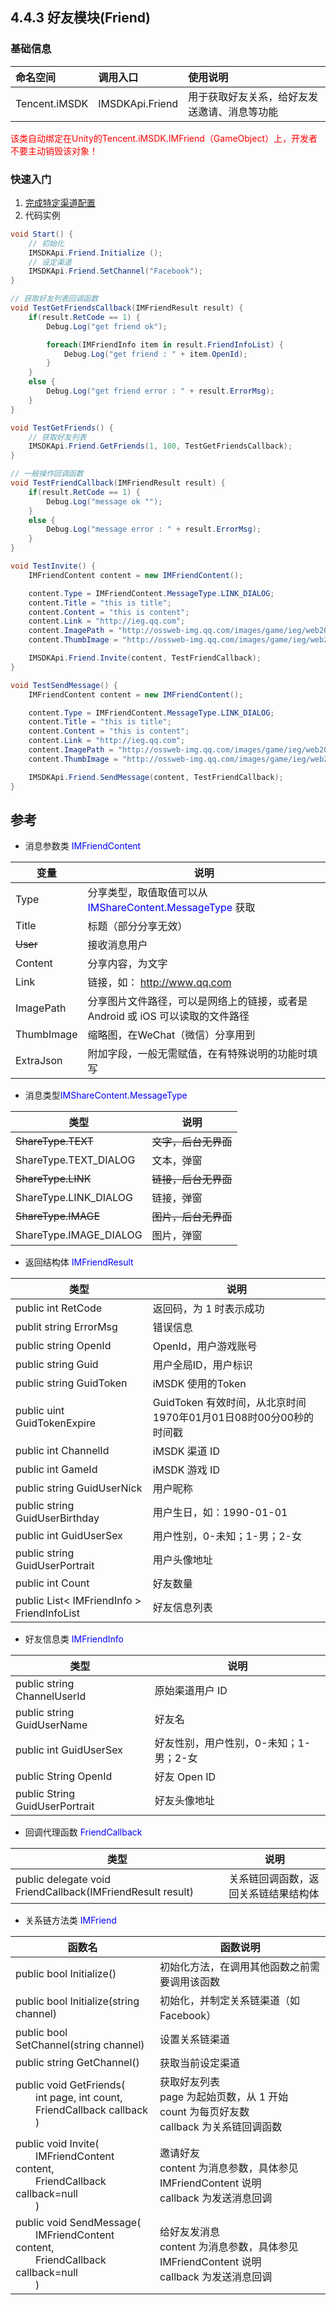 ## 4.4.3 好友模块(Friend)

### 基础信息

| 命名空间 | 调用入口 |使用说明|
| :-- |:-- |:--|
| Tencent.iMSDK | IMSDKApi.Friend | 用于获取好友关系，给好友发送邀请、消息等功能 |


<font color=red>该类自动绑定在Unity的Tencent.iMSDK.IMFriend（GameObject）上，开发者不要主动销毁该对象！</font>

### 快速入门
1. [完成特定渠道配置](../../Channel/README.md)
2. 代码实例

  ```cs
  void Start() {
      // 初始化
      IMSDKApi.Friend.Initialize ();
      // 设定渠道
      IMSDKApi.Friend.SetChannel("Facebook");
  }

  // 获取好友列表回调函数
  void TestGetFriendsCallback(IMFriendResult result) {
      if(result.RetCode == 1) {
          Debug.Log("get friend ok");

          foreach(IMFriendInfo item in result.FriendInfoList) {
              Debug.Log("get friend : " + item.OpenId);
          }
      }
      else {
          Debug.Log("get friend error : " + result.ErrorMsg);
      }
  }

  void TestGetFriends() {
      // 获取好友列表
      IMSDKApi.Friend.GetFriends(1, 100, TestGetFriendsCallback);
  }

  // 一般操作回调函数
  void TestFriendCallback(IMFriendResult result) {
      if(result.RetCode == 1) {
          Debug.Log("message ok "");
      }
      else {
          Debug.Log("message error : " + result.ErrorMsg);
      }
  }

  void TestInvite() {
      IMFriendContent content = new IMFriendContent();

      content.Type = IMFriendContent.MessageType.LINK_DIALOG;
      content.Title = "this is title";
      content.Content = "this is content";
      content.Link = "http://ieg.qq.com";
      content.ImagePath = "http://ossweb-img.qq.com/images/game/ieg/web201404/logo.png";
      content.ThumbImage = "http://ossweb-img.qq.com/images/game/ieg/web201404/roles/lol.png";

      IMSDKApi.Friend.Invite(content, TestFriendCallback);
  }

  void TestSendMessage() {
      IMFriendContent content = new IMFriendContent();

      content.Type = IMFriendContent.MessageType.LINK_DIALOG;
      content.Title = "this is title";
      content.Content = "this is content";
      content.Link = "http://ieg.qq.com";
      content.ImagePath = "http://ossweb-img.qq.com/images/game/ieg/web201404/logo.png";
      content.ThumbImage = "http://ossweb-img.qq.com/images/game/ieg/web201404/roles/lol.png";

      IMSDKApi.Friend.SendMessage(content, TestFriendCallback);
  }

  ```

## 参考

* 消息参数类 <font color=blue>IMFriendContent</font>

| 变量 | 说明 |
| -- | -- |
| Type | 分享类型，取值取值可以从 <font color=blue>IMShareContent.MessageType</font> 获取
| Title | 标题（部分分享无效） |
| ~~User~~ | 接收消息用户 |
| Content | 分享内容，为文字 |
| Link | 链接，如： http://www.qq.com |
| ImagePath | 分享图片文件路径，可以是网络上的链接，或者是 Android 或 iOS 可以读取的文件路径 |
| ThumbImage | 缩略图，在WeChat（微信）分享用到 |
| ExtraJson | 附加字段，一般无需赋值，在有特殊说明的功能时填写 |

* 消息类型<font color=blue>IMShareContent.MessageType</font>

| 类型 | 说明 |
| -- | -- |
| ~~ShareType.TEXT~~ | ~~文字，后台无界面~~ |
| ShareType.TEXT_DIALOG | 文本，弹窗 |
| ~~ShareType.LINK~~ | ~~链接，后台无界面~~ |
| ShareType.LINK_DIALOG | 链接，弹窗 |
| ~~ShareType.IMAGE~~ | ~~图片，后台无界面~~ |
| ShareType.IMAGE_DIALOG | 图片，弹窗 |

* 返回结构体 <font color=blue>IMFriendResult</font>

| 类型 | 说明 |
| -- | -- |
| public int RetCode | 返回码，为 1 时表示成功 |
| publit string ErrorMsg | 错误信息 |
| public string OpenId | OpenId，用户游戏账号 | 
| public string Guid | 用户全局ID，用户标识 |
| public string GuidToken | iMSDK 使用的Token |
| public uint GuidTokenExpire | GuidToken 有效时间，从北京时间1970年01月01日08时00分00秒的时间戳 |
| public int ChannelId | iMSDK 渠道 ID |
| public int GameId | iMSDK 游戏 ID |
| public string GuidUserNick | 用户昵称 |
| public string GuidUserBirthday | 用户生日，如：1990-01-01 |
| public int GuidUserSex | 用户性别，0-未知；1-男；2-女 |
| public string GuidUserPortrait | 用户头像地址 |
| public int Count | 好友数量 |
| public List< IMFriendInfo > FriendInfoList | 好友信息列表 |


* 好友信息类 <font color=blue>IMFriendInfo</font>

| 类型 | 说明 |
| -- | -- |
| public string ChannelUserId | 原始渠道用户 ID |
| public string GuidUserName | 好友名 |
| public int GuidUserSex | 好友性别，用户性别，0-未知；1-男；2-女 |
| public String OpenId | 好友 Open ID |
| public String GuidUserPortrait | 好友头像地址 |

* 回调代理函数 <font color=blue>FriendCallback</font>

| 类型 | 说明 |
| -- | -- |
| public delegate void FriendCallback(IMFriendResult result) | 关系链回调函数，返回关系链结果结构体 |

* 关系链方法类 <font color=blue>IMFriend</font>

| 函数名 | 函数说明 |
| -- | -- |
| public bool Initialize() | 初始化方法，在调用其他函数之前需要调用该函数 |
| public bool Initialize(string channel) | 初始化，并制定关系链渠道（如Facebook） |
| public bool SetChannel(string channel) | 设置关系链渠道 |
| public string GetChannel() | 获取当前设定渠道 |
| public void GetFriends(<br> &emsp;&emsp;int page, int count,<br> &emsp;&emsp;FriendCallback callback<br>&emsp;&emsp;) | 获取好友列表<br> page 为起始页数，从 1 开始<br> count 为每页好友数<br> callback 为关系链回调函数 |
| public void Invite(<br> &emsp;&emsp;IMFriendContent content, <br> &emsp;&emsp;FriendCallback callback=null<br>&emsp;&emsp;) | 邀请好友<br> content 为消息参数，具体参见 IMFriendContent 说明<br> callback 为发送消息回调 |
| public void SendMessage(<br> &emsp;&emsp;IMFriendContent content, <br> &emsp;&emsp;FriendCallback callback=null<br>&emsp;&emsp;) | 给好友发消息 <br> content 为消息参数，具体参见 IMFriendContent 说明<br> callback 为发送消息回调 |